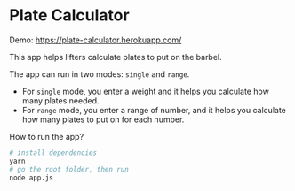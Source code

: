 # Plate Calculator

Demo: https://plate-calculator.herokuapp.com/

This app helps lifters calculate plates to put on the barbel.

The app can run in two modes: `single` and `range`.

- For `single` mode, you enter a weight and it helps you calculate how many plates needed.
- For `range` mode, you enter a range of number, and it helps you calculate how many plates to put on for each number.

How to run the app?

```bash
# install dependencies
yarn
# go the root folder, then run
node app.js
```
